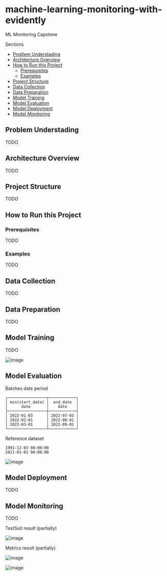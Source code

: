 # machine-learning-monitoring-with-evidently
ML Monitoring Capstone


Sections

* [Problem Understading](#problem-understading)
* [Architecture Overview](#architecture-overview)
* [How to Run this Project](#how-to-run-this-project)
  * [Prerequisites](#prerequisites)
  * [Examples](#examples)
* [Project Structure](project-structure)
* [Data Collection](#data-collection)
* [Data Preparation](#data-preparation)
* [Model Training](#model-training)
* [Model Evaluation](#model-evaluation)
* [Model Deployment](#model-deployment)
* [Model Monitoring](#model-monitoring)


## Problem Understading

TODO

## Architecture Overview

TODO

## Project Structure

TODO

## How to Run this Project

### Prerequisites

TODO

### Examples

TODO

## Data Collection

TODO

## Data Preparation

TODO

## Model Training

TODO

![image](https://github.com/mathewsrc/machine-learning-monitoring-with-evidently/assets/94936606/0e560813-13aa-424c-ac78-e6338ec13166)


## Model Evaluation

Batches date period

```
┌─────────────────┬────────────┐
│ min(start_date) │  end_date  │
│      date       │    date    │
├─────────────────┼────────────┤
│ 2022-01-03      │ 2022-07-03 │
│ 2022-02-01      │ 2022-08-01 │
│ 2022-03-01      │ 2022-09-01 │
└─────────────────┴────────────┘
```

Reference dataset

```
1991-12-03 00:00:00
2021-01-01 00:00:00
```

![image](https://github.com/mathewsrc/machine-learning-monitoring-with-evidently/assets/94936606/bd8e8b6f-f030-44d7-af12-e835813d5e29)


## Model Deployment

TODO

## Model Monitoring

TODO

TestSuit result (partially)

![image](https://github.com/mathewsrc/machine-learning-monitoring-with-evidently/assets/94936606/b755b242-bacc-4c4f-b60e-935d444e1cc2)

Metrics result (partially)

![image](https://github.com/mathewsrc/machine-learning-monitoring-with-evidently/assets/94936606/ebc5ab66-c4b9-420e-b3f6-46e428a70f55)

![image](https://github.com/mathewsrc/machine-learning-monitoring-with-evidently/assets/94936606/b9f0e1a2-fa96-4d46-aedf-7f2bbe8e211d)







